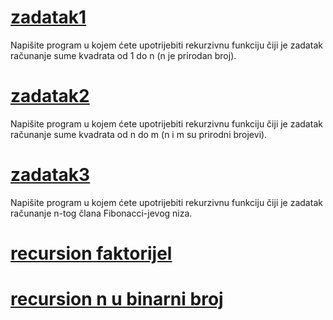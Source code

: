 # [zadatak1](https://github.com/Benjamin71000/programiranje1/blob/main/recursion/recursion%20suma%20kvadrata.cpp)
Napišite program u kojem ćete upotrijebiti rekurzivnu funkciju čiji je zadatak računanje sume kvadrata od 1 do n (n je prirodan broj).

# [zadatak2](https://github.com/Benjamin71000/programiranje1/blob/main/recursion/recursion%20suma%20kvadrata%20n%20do%20m.cpp)
Napišite program u kojem ćete upotrijebiti rekurzivnu funkciju čiji je zadatak računanje sume kvadrata od n do m (n i m su prirodni brojevi).

# [zadatak3](https://github.com/Benjamin71000/programiranje1/blob/main/recursion/recursion%20fibonacci.cpp)
Napišite program u kojem ćete upotrijebiti rekurzivnu funkciju čiji je zadatak računanje n-tog člana Fibonacci-jevog niza.

# [recursion faktorijel](https://github.com/Benjamin71000/programiranje1/blob/main/recursion/recursion%20faktorijel.cpp)

# [recursion n u binarni broj](https://github.com/Benjamin71000/programiranje1/blob/main/recursion/rekurzija%20n%20u%20binarni%20broj.cpp)
